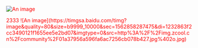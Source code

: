 ![An image](https://timgsa.baidu.com/timg?image&quality=80&size=b9999_10000&sec=1562858287475&di=1232863f2cc3490121f1655ee5e2bd07&imgtype=0&src=http%3A%2F%2Fimg.zcool.cn%2Fcommunity%2F01a37956a596fa6ac7256cb078b427.jpg%402o.jpg)
<p>2333
![An image](https://timgsa.baidu.com/timg?image&quality=80&size=b9999_10000&sec=1562858287475&di=1232863f2cc3490121f1655ee5e2bd07&imgtype=0&src=http%3A%2F%2Fimg.zcool.cn%2Fcommunity%2F01a37956a596fa6ac7256cb078b427.jpg%402o.jpg)
</p>
<script>
  export default {
    console.log(222)
  }
  
</script>
<style>
p{
  color: red;
}
</style>